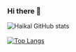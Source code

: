 ### Hi there 👋

<!--
**OLDCodeX413/OLDCodeX413** is a ✨ _special_ ✨ repository because its `README.md` (this file) appears on your GitHub profile.

Here are some ideas to get you started:

- 🔭 I’m currently working on ...
- 🌱 I’m currently learning ...
- 👯 I’m looking to collaborate on ...
- 🤔 I’m looking for help with ...
- 💬 Ask me about ...
- 📫 How to reach me: ...
- 😄 Pronouns: ...
- ⚡ Fun fact: ...
-->

![Haikal GitHub stats](https://github-readme-stats.vercel.app/api?username=oldcodex413&show_icons=true&theme=radical)
<br></br>
[![Top Langs](https://github-readme-stats.vercel.app/api/top-langs/?username=oldcodex413&layout=compact&theme=radical)](https://github.com/kurniagilang/github-readme-stats)

